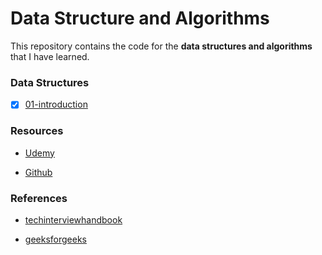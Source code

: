 # Data Structure and Algorithms

This repository contains the code for the **data structures and algorithms** that I have learned.

### Data Structures

* [x] [01-introduction](./archive/01-introduction/readme.md)


### Resources 

* [Udemy](https://www.udemy.com/course/python-for-data-structures-algorithms-and-interviews/)

* [Github](https://github.com/jmportilla/Python-for-Algorithms--Data-Structures--and-Interviews)

### References

* [techinterviewhandbook](https://www.techinterviewhandbook.org/coding-interview-study-plan/#week-1/)

* [geeksforgeeks](https://www.geeksforgeeks.org/data-structures/)